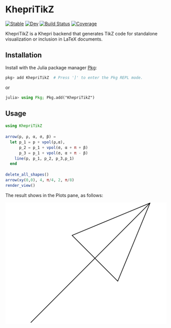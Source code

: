 # KhepriTikZ

[![Stable](https://img.shields.io/badge/docs-stable-blue.svg)](https://aptmcl.github.io/KhepriTikZ.jl/stable)
[![Dev](https://img.shields.io/badge/docs-dev-blue.svg)](https://aptmcl.github.io/KhepriTikZ.jl/dev)
[![Build Status](https://github.com/aptmcl/KhepriTikZ.jl/workflows/CI/badge.svg)](https://github.com/aptmcl/KhepriTikZ.jl/actions)
[![Coverage](https://codecov.io/gh/aptmcl/KhepriTikZ.jl/branch/master/graph/badge.svg)](https://codecov.io/gh/aptmcl/KhepriTikZ.jl)

KhepriTikZ is a Khepri backend that generates TikZ code for standalone visualization or inclusion in LaTeX documents.

## Installation

Install with the Julia package manager [Pkg](https://pkgdocs.julialang.org/):

```jl
pkg> add KhepriTikZ  # Press ']' to enter the Pkg REPL mode.
```
or
```jl
julia> using Pkg; Pkg.add("KhepriTikZ")
```

## Usage

```jl
using KhepriTikZ

arrow(p, ρ, α, σ, β) =
  let p_1 = p + vpol(ρ,α),
      p_2 = p_1 + vpol(σ, α + π + β)
      p_3 = p_1 + vpol(σ, α + π - β)
    line(p, p_1, p_2, p_3,p_1)
  end

delete_all_shapes()
arrow(xy(0,0), 4, π/4, 2, π/8)
render_view()
```

The result shows in the Plots pane, as follows:

<img src="./assets/Arrow.svg" width=600>
